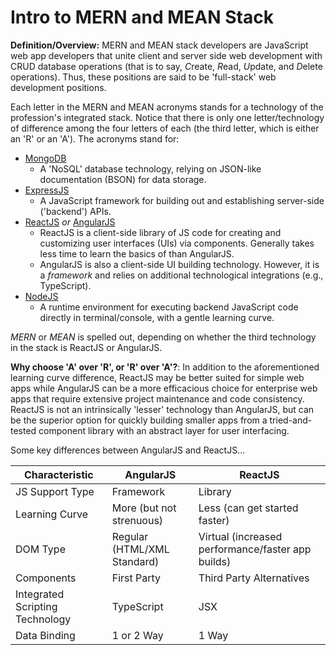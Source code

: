# Intro to MERN and MEAN Stack

**Definition/Overview:** MERN and MEAN stack developers are JavaScript web app developers that unite client and server side web development with CRUD database operations (that is to say, *C*reate, *R*ead, *U*pdate, and *D*elete operations). Thus, these positions are said to be 'full-stack' web development positions.
  
Each letter in the MERN and MEAN acronyms stands for a technology of the profession's integrated stack. Notice that there is only one letter/technology of difference among the four letters of each (the third letter, which is either an 'R' or an 'A'). The acronyms stand for:

* [MongoDB](https://www.mongodb.com/)
  - A 'NoSQL' database technology, relying on JSON-like documentation (BSON) for data storage.
* [ExpressJS](https://expressjs.com/)
  - A JavaScript framework for building out and establishing server-side ('backend') APIs.
* [ReactJS](https://react.dev/) *or* [AngularJS](https://angularjs.org/)
  - ReactJS is a client-side library of JS code for creating and customizing user interfaces (UIs) via components. Generally takes less time to learn the basics of than AngularJS.
  - AngularJS is also a client-side UI building technology. However, it is a *framework* and relies on additional technological integrations (e.g., TypeScript).  
* [NodeJS](https://nodejs.org/en)
  - A runtime environment for executing backend JavaScript code directly in terminal/console, with a gentle learning curve.
  
*MERN* or *MEAN* is spelled out, depending on whether the third technology in the stack is ReactJS or AngularJS. 

**Why choose 'A' over 'R', or 'R' over 'A'?**: In addition to the aforementioned learning curve difference, ReactJS may be better suited for simple web apps while AngularJS can be a more efficacious choice for enterprise web apps that require extensive project maintenance and code consistency. ReactJS is not an intrinsically 'lesser' technology than AngularJS, but can be the superior option for quickly building smaller apps from a tried-and-tested component library with an abstract layer for user interfacing.

Some key differences between AngularJS and ReactJS...  
  
| Characteristic | AngularJS | ReactJS |
| ---- | ---- | ---- |
| JS Support Type | Framework | Library  |
| Learning Curve | More (but not strenuous) | Less (can get started faster) |
| DOM Type | Regular (HTML/XML Standard) | Virtual (increased performance/faster app builds) |
| Components | First Party | Third Party Alternatives |
| Integrated Scripting Technology | TypeScript | JSX |
| Data Binding | 1 or 2 Way | 1 Way |
